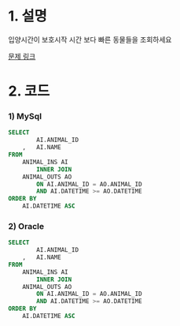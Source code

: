 # 1. 설명
입양시간이 보호시작 시간 보다 빠른 동물들을 조회하세요

[문제 링크](https://programmers.co.kr/learn/courses/30/lessons/59043)


# 2. 코드
### 1) MySql
```sql
SELECT
        AI.ANIMAL_ID
    ,   AI.NAME
FROM 
    ANIMAL_INS AI
        INNER JOIN
    ANIMAL_OUTS AO
        ON AI.ANIMAL_ID = AO.ANIMAL_ID
        AND AI.DATETIME >= AO.DATETIME
ORDER BY
    AI.DATETIME ASC
```

### 2) Oracle
```sql
SELECT
        AI.ANIMAL_ID
    ,   AI.NAME
FROM 
    ANIMAL_INS AI
        INNER JOIN
    ANIMAL_OUTS AO
        ON AI.ANIMAL_ID = AO.ANIMAL_ID
        AND AI.DATETIME >= AO.DATETIME
ORDER BY
    AI.DATETIME ASC
```